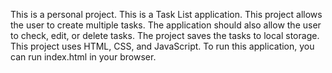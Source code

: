 This is a personal project.
This is a Task List application.
This project allows the user to create multiple tasks.
The application should also allow the user to check, edit, or delete tasks.
The project saves the tasks to local storage.
This project uses HTML, CSS, and JavaScript.
To run this application, you can run index.html in your browser.
